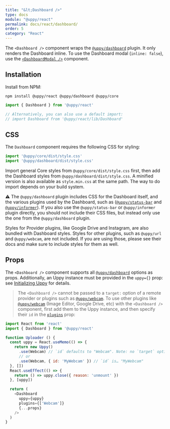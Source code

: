 ```yaml
---
title: "&lt;Dashboard />"
type: docs
module: "@uppy/react"
permalink: docs/react/dashboard/
order: 5
category: "React"
---
```


The `<Dashboard />` component wraps the [`@uppy/dashboard`][] plugin. It only renders the Dashboard inline. To use the Dashboard modal (`inline: false`), use the [`<DashboardModal />`](/docs/react/dashboard-modal) component.

## Installation

Install from NPM:

```shell
npm install @uppy/react @uppy/dashboard @uppy/core
```

```js
import { Dashboard } from '@uppy/react'

// Alternatively, you can also use a default import:
// import Dashboard from '@uppy/react/lib/Dashboard'
```

## CSS

The `Dashboard` component requires the following CSS for styling:

```js
import '@uppy/core/dist/style.css'
import '@uppy/dashboard/dist/style.css'
```

Import general Core styles from `@uppy/core/dist/style.css` first, then add the Dashboard styles from `@uppy/dashboard/dist/style.css`. A minified version is also available as `style.min.css` at the same path. The way to do import depends on your build system.

⚠️ The `@uppy/dashboard` plugin includes CSS for the Dashboard itself, and the various plugins used by the Dashboard, such as ([`@uppy/status-bar`](/docs/status-bar) and [`@uppy/informer`](/docs/informer)). If you also use the `@uppy/status-bar` or `@uppy/informer` plugin directly, you should not include their CSS files, but instead only use the one from the `@uppy/dashboard` plugin.

Styles for Provider plugins, like Google Drive and Instagram, are also bundled with Dashboard styles. Styles for other plugins, such as `@uppy/url` and `@uppy/webcam`, are not included. If you are using those, please see their docs and make sure to include styles for them as well.

## Props

The `<Dashboard />` component supports all [`@uppy/dashboard`][] options as props. Additionally, an Uppy instance must be provided in the `uppy={}` prop: see [Initializing Uppy](/docs/react/initializing) for details.

> The `<Dashboard />` cannot be passed to a `target:` option of a remote provider or plugins such as [`@uppy/webcam`][]. To use other plugins like [`@uppy/webcam`][] (Image Editor, Google Drive, etc) with the `<Dashboard />` component, first add them to the Uppy instance, and then specify their `id` in the [`plugins`](/docs/dashboard/#plugins) prop:

<!-- eslint-disable react/jsx-props-no-spreading -->

```js
import React from 'react'
import { Dashboard } from '@uppy/react'

function Uploader () {
  const uppy = React.useMemo(() => {
    return new Uppy()
      .use(Webcam) // `id` defaults to "Webcam". Note: no `target` option!
      // or
      .use(Webcam, { id: 'MyWebcam' }) // `id` is… "MyWebcam"
  }, [])
  React.useEffect(() => {
    return () => uppy.close({ reason: 'unmount' })
  }, [uppy])

  return (
    <Dashboard
      uppy={uppy}
      plugins={['Webcam']}
      {...props}
    />
  )
}
```

[`@uppy/dashboard`]: /docs/dashboard/

[`@uppy/webcam`]: /docs/webcam/
